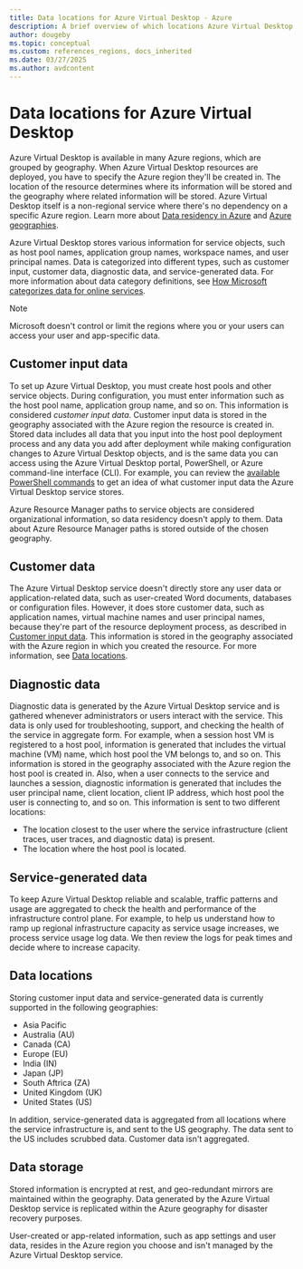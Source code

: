 ```yaml
---
title: Data locations for Azure Virtual Desktop - Azure
description: A brief overview of which locations Azure Virtual Desktop's data and metadata are stored in.
author: dougeby
ms.topic: conceptual
ms.custom: references_regions, docs_inherited
ms.date: 03/27/2025
ms.author: avdcontent
---
```

# Data locations for Azure Virtual Desktop

Azure Virtual Desktop is available in many Azure regions, which are grouped by geography. When Azure Virtual Desktop resources are deployed, you have to specify the Azure region they'll be created in. The location of the resource determines where its information will be stored and the geography where related information will be stored. Azure Virtual Desktop itself is a non-regional service where there's no dependency on a specific Azure region. Learn more about [Data residency in Azure](https://azure.microsoft.com/global-infrastructure/data-residency/#overview) and [Azure geographies](https://azure.microsoft.com/global-infrastructure/geographies/).

Azure Virtual Desktop stores various information for service objects, such as host pool names, application group names, workspace names, and user principal names. Data is categorized into different types, such as customer input, customer data, diagnostic data, and service-generated data. For more information about data category definitions, see [How Microsoft categorizes data for online services](https://www.microsoft.com/trust-center/privacy/customer-data-definitions).

> [!NOTE]
> Microsoft doesn't control or limit the regions where you or your users can access your user and app-specific data.

## Customer input data

To set up Azure Virtual Desktop, you must create host pools and other service objects. During configuration, you must enter information such as the host pool name, application group name, and so on. This information is considered *customer input data*. Customer input data is stored in the geography associated with the Azure region the resource is created in. Stored data includes all data that you input into the host pool deployment process and any data you add after deployment while making configuration changes to Azure Virtual Desktop objects, and is the same data you can access using the Azure Virtual Desktop portal, PowerShell, or Azure command-line interface (CLI). For example, you can review the [available PowerShell commands](/powershell/module/az.desktopvirtualization/) to get an idea of what customer input data the Azure Virtual Desktop service stores.

Azure Resource Manager paths to service objects are considered organizational information, so data residency doesn't apply to them. Data about Azure Resource Manager paths is stored outside of the chosen geography.

## Customer data

The Azure Virtual Desktop service doesn't directly store any user data or application-related data, such as user-created Word documents, databases or configuration files. However, it does store customer data, such as application names, virtual machine names and user principal names, because they're part of the resource deployment process, as described in [Customer input data](#customer-input-data). This information is stored in the geography associated with the Azure region in which you created the resource. For more information, see [Data locations](#data-locations).

## Diagnostic data

Diagnostic data is generated by the Azure Virtual Desktop service and is gathered whenever administrators or users interact with the service. This data is only used for troubleshooting, support, and checking the health of the service in aggregate form. For example, when a session host VM is registered to a host pool, information is generated that includes the virtual machine (VM) name, which host pool the VM belongs to, and so on. This information is stored in the geography associated with the Azure region the host pool is created in. Also, when a user connects to the service and launches a session, diagnostic information is generated that includes the user principal name, client location, client IP address, which host pool the user is connecting to, and so on. This information is sent to two different locations:

- The location closest to the user where the service infrastructure (client traces, user traces, and diagnostic data) is present.
- The location where the host pool is located.

## Service-generated data

To keep Azure Virtual Desktop reliable and scalable, traffic patterns and usage are aggregated to check the health and performance of the infrastructure control plane. For example, to help us understand how to ramp up regional infrastructure capacity as service usage increases, we process service usage log data. We then review the logs for peak times and decide where to increase capacity. 

## Data locations

Storing customer input data and service-generated data is currently supported in the following geographies:

- Asia Pacific
- Australia (AU)
- Canada (CA)
- Europe (EU)
- India (IN)
- Japan (JP)
- South Aftrica (ZA)
- United Kingdom (UK)
- United States (US)

In addition, service-generated data is aggregated from all locations where the service infrastructure is, and sent to the US geography. The data sent to the US includes scrubbed data. Customer data isn't aggregated.

## Data storage

Stored information is encrypted at rest, and geo-redundant mirrors are maintained within the geography. Data generated by the Azure Virtual Desktop service is replicated within the Azure geography for disaster recovery purposes. 

User-created or app-related information, such as app settings and user data, resides in the Azure region you choose and isn't managed by the Azure Virtual Desktop service.
